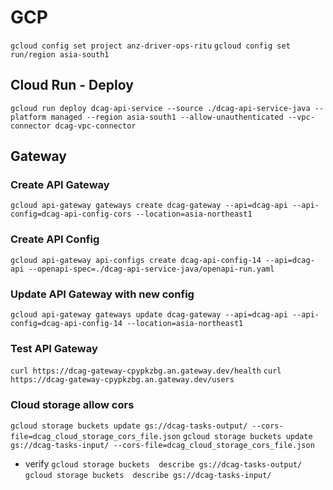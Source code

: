 # GCP
`gcloud config set project anz-driver-ops-ritu`
`gcloud config set run/region asia-south1`

## Cloud Run - Deploy
`gcloud run deploy dcag-api-service --source ./dcag-api-service-java --platform managed --region asia-south1 --allow-unauthenticated --vpc-connector dcag-vpc-connector`

## Gateway

### Create API Gateway
`gcloud api-gateway gateways create dcag-gateway --api=dcag-api --api-config=dcag-api-config-cors --location=asia-northeast1`

### Create API Config
`gcloud api-gateway api-configs create dcag-api-config-14 --api=dcag-api --openapi-spec=./dcag-api-service-java/openapi-run.yaml`

### Update API Gateway with new config
`gcloud api-gateway gateways update dcag-gateway --api=dcag-api --api-config=dcag-api-config-14 --location=asia-northeast1`

### Test API Gateway
`curl https://dcag-gateway-cpypkzbg.an.gateway.dev/health`
`curl https://dcag-gateway-cpypkzbg.an.gateway.dev/users`

### Cloud storage allow cors 
`gcloud storage buckets update gs://dcag-tasks-output/ --cors-file=dcag_cloud_storage_cors_file.json`
`gcloud storage buckets update gs://dcag-tasks-input/ --cors-file=dcag_cloud_storage_cors_file.json`

- verify 
`gcloud storage buckets  describe gs://dcag-tasks-output/`
`gcloud storage buckets  describe gs://dcag-tasks-input/`


